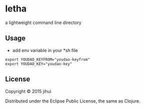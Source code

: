 # letha

a lightweight command line directory


## Usage

* add env variable in your *sh file

```
export YOUDAO_KEYFROM="youdao-keyfrom"
export YOUDAO_KEY="youdao-key"
```

## License

Copyright © 2015 jihui

Distributed under the Eclipse Public License, the same as Clojure.
